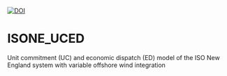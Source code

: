 [![DOI](https://zenodo.org/badge/249082809.svg)](https://zenodo.org/badge/latestdoi/249082809)
# ISONE_UCED
Unit commitment (UC) and economic dispatch (ED) model of the ISO New England system with variable offshore wind integration

